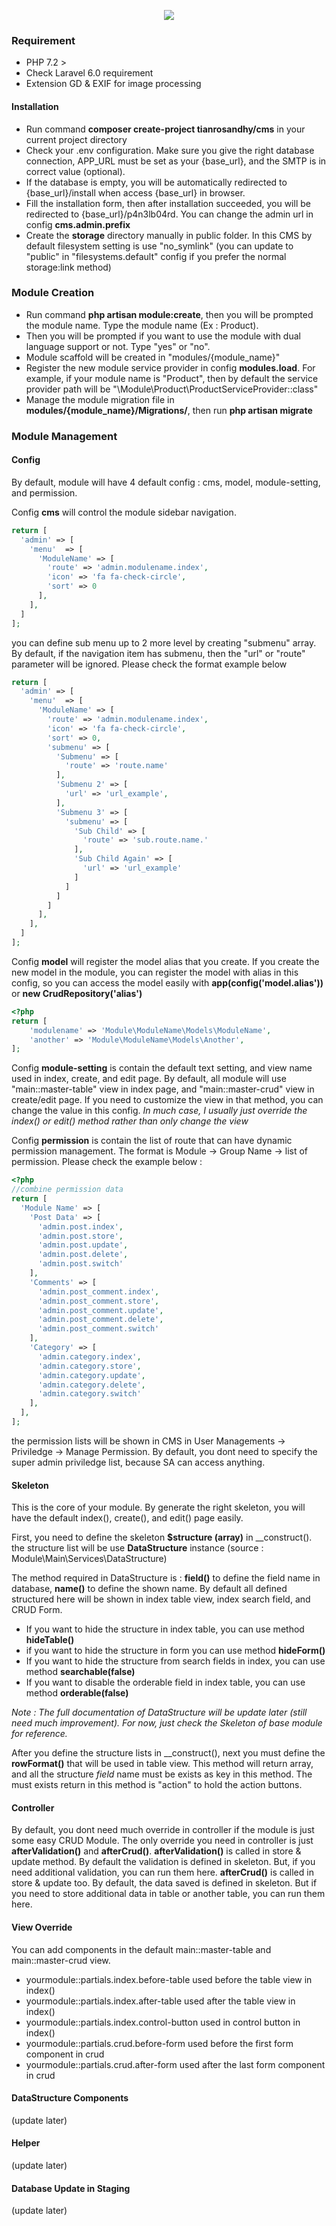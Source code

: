 <p align="center"><img src="https://maxsol.id/img/nav-bar-logo.png"></p>


### Requirement
- PHP 7.2 >
- Check Laravel 6.0 requirement
- Extension GD & EXIF for image processing

#### Installation
- Run command **composer create-project tianrosandhy/cms** in your current project directory
- Check your .env configuration. Make sure you give the right database connection, APP_URL must be set as your {base_url}, and the SMTP is in correct value (optional). 
- If the database is empty, you will be automatically redirected to {base_url}/install when access {base_url} in browser.
- Fill the installation form, then after installation succeeded, you will be redirected to {base_url}/p4n3lb04rd. You can change the admin url in config **cms.admin.prefix**
- Create the **storage** directory manually in public folder. In this CMS by default filesystem setting is use "no_symlink" (you can update to "public" in "filesystems.default" config if you prefer the normal storage:link method) 

### Module Creation
- Run command **php artisan module:create**, then you will be prompted the module name. Type the module name (Ex : Product).  
- Then you will be prompted if you want to use the module with dual language support or not. Type "yes" or "no".
- Module scaffold will be created in "modules/{module_name}"
- Register the new module service provider in config **modules.load**. For example, if your module name is "Product", then by default the service provider path will be "\Module\Product\ProductServiceProvider::class"
- Manage the module migration file in **modules/{module_name}/Migrations/**, then run **php artisan migrate**

### Module Management
#### Config
By default, module will have 4 default config : cms, model, module-setting, and permission.

Config **cms** will control the module sidebar navigation.

```php
return [
  'admin' => [
    'menu'  => [
      'ModuleName' => [
        'route' => 'admin.modulename.index',
        'icon' => 'fa fa-check-circle',
        'sort' => 0
      ],
    ],
  ]
];
```
you can define sub menu up to 2 more level by creating "submenu" array. By default, if the navigation item has submenu, then the "url" or "route" parameter will be ignored. Please check the format example below
```php
return [
  'admin' => [
    'menu'  => [
      'ModuleName' => [
        'route' => 'admin.modulename.index',
        'icon' => 'fa fa-check-circle',
        'sort' => 0,
        'submenu' => [
          'Submenu' => [
            'route' => 'route.name'
          ],
          'Submenu 2' => [
            'url' => 'url_example',
          ],
          'Submenu 3' => [
            'submenu' => [
              'Sub Child' => [
                'route' => 'sub.route.name.'
              ],
              'Sub Child Again' => [
                'url' => 'url_example'
              ]
            ]
          ]
        ]
      ],
    ],
  ]
];
```

Config **model** will register the model alias that you create. If you create the new model in the module, you can register the model with alias in this config, so you can access the model easily with **app(config('model.alias'))** or **new CrudRepository('alias')** 
```php
<?php
return [
	'modulename' => 'Module\ModuleName\Models\ModuleName',
	'another' => 'Module\ModuleName\Models\Another',
];
```

Config **module-setting** is contain the default text setting, and view name used in index, create, and edit page. By default, all module will use "main::master-table" view in index page, and "main::master-crud" view in create/edit page. If you need to customize the view in that method, you can change the value in this config. *In much case, I usually just override the index() or edit() method rather than only change the view*

Config **permission** is contain the list of route that can have dynamic permission management. The format is Module -> Group Name -> list of permission. Please check the example below : 
```php
<?php
//combine permission data
return [
  'Module Name' => [
    'Post Data' => [
      'admin.post.index',
      'admin.post.store',
      'admin.post.update',
      'admin.post.delete',
      'admin.post.switch'
    ],
    'Comments' => [
      'admin.post_comment.index',
      'admin.post_comment.store',
      'admin.post_comment.update',
      'admin.post_comment.delete',
      'admin.post_comment.switch'
    ],
    'Category' => [
      'admin.category.index',
      'admin.category.store',
      'admin.category.update',
      'admin.category.delete',
      'admin.category.switch'
    ],
  ],
];
```
the permission lists will be shown in CMS in User Managements -> Priviledge -> Manage Permission. By default, you dont need to specify the super admin priviledge list, because SA can access anything. 

#### Skeleton
This is the core of your module. By generate the right skeleton, you will have the default index(), create(), and edit() page easily.

First, you need to define the skeleton **$structure (array)** in __construct(). the structure list will be use **DataStructure** instance (source : Module\Main\Services\DataStructure)

The method required in DataStructure is : **field()** to define the field name in database, **name()** to define the shown name. By default all defined structured here will be shown in index table view, index search field, and CRUD Form. 
- If you want to hide the structure in index table, you can use method **hideTable()** 
- if you want to hide the structure in form you can use method **hideForm()**
- If you want to hide the structure from search fields in index, you can use method **searchable(false)**
- If you want to disable the orderable field in index table, you can use method **orderable(false)**

*Note : The full documentation of DataStructure will be update later (still need much improvement). For now, just check the Skeleton of base module for reference.*

After you define the structure lists in __construct(), next you must define the **rowFormat()** that will be used in table view. This method will return array, and all the structure *field* name must be exists as key in this method. The must exists return in this method is  "action" to hold the action buttons.



#### Controller
 By default, you dont need much override in controller if the module is just some easy CRUD Module. The only override you need in controller is just **afterValidation()** and **afterCrud()**. 
 **afterValidation()** is called in store & update method. By default the validation is defined in skeleton. But, if you need additional validation, you can run them here.
 **afterCrud()** is called in store & update too. By default, the data saved is defined in skeleton. But if you need to store additional data in table or another table, you can run them here.

#### View Override
You can add components in the default main::master-table and main::master-crud view.
- yourmodule::partials.index.before-table used before the table view in index()
- yourmodule::partials.index.after-table used after the table view in index()
- yourmodule::partials.index.control-button used in control button in index()
- yourmodule::partials.crud.before-form used before the first form component in crud
- yourmodule::partials.crud.after-form used after the last form component in crud




#### DataStructure Components
(update later)

#### Helper
(update later)

#### Database Update in Staging
(update later) 

